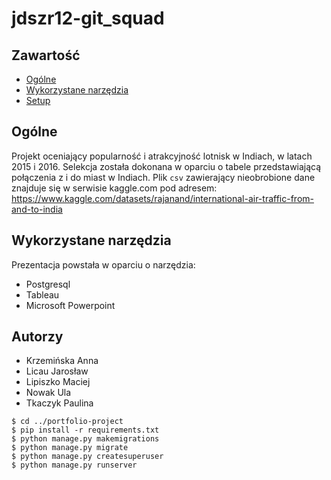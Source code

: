 # jdszr12-git_squad

## Zawartość
* [Ogólne](#ogolne)
* [Wykorzystane narzędzia](#wykorzystane-narzedzia)
* [Setup](#setup)

## Ogólne
Projekt oceniający popularność i atrakcyjność lotnisk w Indiach, w latach 2015 i 2016. Selekcja została dokonana w oparciu o tabele przedstawiającą połączenia z i do miast w Indiach. Plik `csv` zawierający nieobrobione dane znajduje się w serwisie kaggle.com pod adresem:
https://www.kaggle.com/datasets/rajanand/international-air-traffic-from-and-to-india

## Wykorzystane narzędzia
Prezentacja powstała w oparciu o narzędzia:
* Postgresql
* Tableau
* Microsoft Powerpoint
	
## Autorzy
* Krzemińska Anna
* Licau Jarosław
* Lipiszko Maciej
* Nowak Ula
* Tkaczyk Paulina
```
$ cd ../portfolio-project
$ pip install -r requirements.txt
$ python manage.py makemigrations
$ python manage.py migrate
$ python manage.py createsuperuser
$ python manage.py runserver
```
